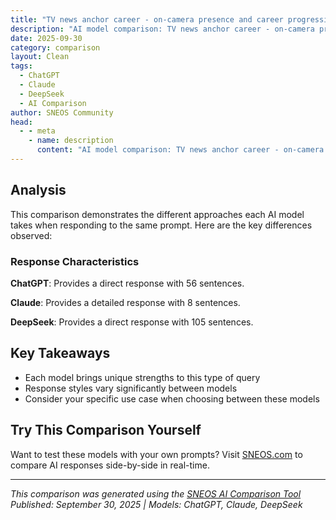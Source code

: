 ```yaml
---
title: "TV news anchor career - on-camera presence and career progression"
description: "AI model comparison: TV news anchor career - on-camera presence and career progression..."
date: 2025-09-30
category: comparison
layout: Clean
tags:
  - ChatGPT
  - Claude
  - DeepSeek
  - AI Comparison
author: SNEOS Community
head:
  - - meta
    - name: description
      content: "AI model comparison: TV news anchor career - on-camera presence and career progression..."
---
```


<ChatComparison
  title="TV news anchor career - on-camera presence and career progression"
  prompt="TV news anchor career - on-camera presence and career progression"
  :responses='{"ChatGPT": "Certainly! Here\u2019s an overview of building a career as a TV news anchor, focusing on on-camera presence and career progression:\n\n### On-Camera Presence for TV News Anchors\n1. **Appearance and Presentation**\n - Dress professionally and appropriately for the station\u2019s style.\n - Maintain good grooming and a neat appearance.\n - Use makeup subtly to enhance features on camera (if applicable).\n\n2. **Voice and Speech**\n - Speak clearly, with good enunciation and a pleasant tone.\n - Vary pitch and pace to avoid monotony.\n - Practice breathing techniques to maintain steady voice control.\n\n3. **Body Language and Facial Expressions**\n - Maintain good posture \u2014 sit or stand upright.\n - Use natural hand gestures without overdoing them.\n - Keep facial expressions engaging but neutral, appropriate to the news being delivered.\n - Maintain eye contact with the camera lens to connect with the audience.\n\n4. **Confidence and Poise**\n - Prepare thoroughly to reduce on-air nervousness.\n - Practice reading scripts smoothly to appear natural.\n - Handle breaking news or errors calmly and professionally.\n\n5. **Technical Skills**\n - Get comfortable reading from a teleprompter.\n - Be able to improvise or ad-lib when necessary.\n - Understand camera angles and studio setup.\n\n6. **Engagement and Connection**\n - Develop a relatable and trustworthy persona.\n - Be empathetic when reporting sensitive stories.\n\n### Career Progression for TV News Anchors\n\n1. **Education and Early Training**\n - Obtain a degree in journalism, communications, or related field.\n - Gain experience through internships at TV stations or local news outlets.\n - Develop strong writing, reporting, and editing skills.\n\n2. **Entry-Level Positions**\n - Start as a reporter, news writer, or production assistant.\n - Often work in smaller markets to build experience.\n - Develop on-camera skills through field reporting and occasional anchoring.\n\n3. **Advancing to Anchor Roles**\n - Move into weekend or morning anchor positions initially.\n - Build a reputation for reliability, clarity, and engaging presence.\n - Receive mentorship from senior anchors and producers.\n\n4. **Mid-Level Anchoring**\n - Anchor more prominent time slots such as evening news.\n - Cover significant stories and conduct interviews.\n - Expand skill set by contributing to station promotions or special segments.\n\n5. **Senior/Lead Anchor Positions**\n - Become the face of the station.\n - Influence editorial choices and mentor junior staff.\n - Possibly move to larger markets or national networks.\n\n6. **Specialization or Diversification**\n - Some anchors specialize in particular types of news (e.g., politics, sports).\n - Others may move into related roles like news director, correspondent, or media consultant.\n\n7. **Continuous Improvement**\n - Attend workshops and training for media skills.\n - Stay updated on journalism ethics and industry changes.\n - Cultivate a strong personal brand through social media and public appearances.\n\n---\n\nIf you want, I can also suggest specific exercises or resources to improve your on-camera skills or detail how to break into the industry step-by-step. Would you like that?", "Claude": "# TV News Anchor Career Guide\n\n## On-Camera Presence Essentials\n\n### **Physical Presentation**\n- **Professional appearance**: Well-groomed, appropriate attire for your market/time slot\n- **Posture and body language**: Confident, open stance; avoid fidgeting\n- **Eye contact**: Look directly into the camera lens, not the monitor\n- **Facial expressions**: Natural, appropriate to story content\n- **Voice and diction**: Clear articulation, proper pace, varied inflection\n\n### **Communication Skills**\n- **Conversational delivery**: Sound natural, not overly formal\n- **Teleprompter proficiency**: Smooth reading while maintaining eye contact\n- **Ad-libbing ability**: Handle breaking news, technical difficulties gracefully\n- **Interview skills**: Active listening, follow-up questions, managing time\n- **Storytelling**: Engage viewers with compelling narrative techniques\n\n### **Technical Competencies**\n- **Studio operations**: Understanding of cameras, lighting, audio equipment\n- **News judgment**: Ability to prioritize stories and understand audience needs\n- **Social media savvy**: Engaging with viewers across platforms\n- **Live reporting**: Composure under pressure, real-time problem solving\n\n## Career Progression Path\n\n### **Entry Level (Markets 100\u002B)**\n- **Reporter/Weekend Anchor**\n- **Salary range**: $25,000-$45,000\n- **Focus**: Building reel, learning fundamentals, covering diverse beats\n\n### **Small to Medium Markets (51-100)**\n- **Main Anchor positions**\n- **Salary range**: $45,000-$85,000\n- **Responsibilities**: Anchoring multiple shows, community involvement\n\n### **Medium to Large Markets (26-50)**\n- **Primary Anchor roles**\n- **Salary range**: $85,000-$200,000\n- **Requirements**: Proven track record, strong ratings performance\n\n### **Major Markets (Top 25)**\n- **Lead Anchor positions**\n- **Salary range**: $200,000-$1M\u002B\n- **Expectations**: Market leadership, significant experience, brand recognition\n\n### **Network/National Level**\n- **Correspondent/Anchor roles**\n- **Salary range**: $500,000-$5M\u002B\n- **Requirements**: Exceptional skills, market success, unique expertise\n\n## Building Your Career\n\n### **Education \u0026 Training**\n- Journalism/Communications degree (often required)\n- Broadcast journalism internships\n- Media training workshops\n- Voice coaching\n- Continuing education in specialized areas\n\n### **Essential Steps**\n1. **Start small**: Accept entry-level positions in smaller markets\n2. **Build relationships**: Network with industry professionals\n3. **Develop expertise**: Specialize in particular subjects (politics, weather, sports)\n4. **Create strong demo reel**: Showcase your best on-air work\n5. **Stay flexible**: Be willing to relocate for better opportunities\n6. **Maintain professionalism**: Reputation is crucial in this industry\n\n### **Modern Considerations**\n- **Digital skills**: Video editing, social media management\n- **Multimedia journalism**: Ability to work across platforms\n- **Breaking news adaptability**: Comfort with changing news landscape\n- **Audience engagement**: Building personal brand and viewer loyalty\n\n**Success Timeline**: Most anchors spend 3-5 years in smaller markets before moving up, with major market positions typically requiring 10\u002B years of experience.\n\nWould you like me to elaborate on any specific aspect of the anchor career path?", "DeepSeek": "Of course. This is an excellent and complex topic. A TV news anchor\u0027s career is built on a unique combination of skill, strategy, and resilience. Let\u0027s break it down into two core parts: the art of the on-camera presence and the strategic path of career progression.\n\n---\n\n### Part 1: The Art of On-Camera Presence\n\nOn-camera presence is more than just reading words from a teleprompter. It\u0027s the ability to build trust, convey authority, and connect with thousands of viewers through a lens. It\u0027s a learned skill comprised of several key elements.\n\n#### 1. Authenticity and Trustworthiness\nThis is the foundation. Viewers invite you into their homes; they need to feel they can trust you.\n* **Be Yourself (Polished):** Don\u0027t put on a \u0022news voice.\u0022 Use your natural voice, but with clear diction and appropriate pacing. Let your genuine curiosity and concern show when covering serious stories.\n* **Eye Contact:** Look directly into the camera lens. This creates the illusion of eye contact with the viewer, fostering a personal connection. Avoid shifting your eyes around the studio.\n* **Integrity:** Your credibility is your currency. Any factual error or perceived bias can shatter trust instantly.\n\n#### 2. Vocal Delivery and Command\nHow you sound is as important as what you say.\n* **Pacing and Pausing:** Don\u0027t race. Use pauses for emphasis, to allow information to sink in, or to transition between stories. A well-timed pause can be powerful.\n* **Tone and Inflection:** Match your tone to the story. A light feature should sound different from a breaking news tragedy. Avoid a flat, monotonous delivery or a repetitive, singsong cadence.\n* **Articulation:** Pronounce words clearly. Mumbling or slurring words undermines your authority.\n\n#### 3. Non-Verbal Communication\nYour body language speaks volumes before you even say a word.\n* **Posture:** Sit or stand tall. A slouched posture conveys a lack of confidence or energy.\n* **Facial Expressions:** Your face should reflect the content. A smile for a happy story, a look of concern for a serious one. Avoid a permanent, unnatural \u0022TV smile.\u0022\n* **Gestures:** Use natural, controlled hand gestures to emphasize points. Avoid fidgeting, touching your face, or excessive, distracting movements.\n\n#### 4. Mastery of the Teleprompter and Ad-Libbing\n* **Teleprompter Skill:** You should be able to read the prompter while making it sound like a natural conversation. The goal is for the viewer to forget you\u0027re reading.\n* **The Art of the Ad-Lib:** Breaking news happens, technology fails. Your ability to speak coherently and authoritatively without a script is crucial. This is where deep knowledge of the story and quick thinking come in.\n\n#### 5. Emotional Control and Composure\nYou will report on tragic and disturbing events. The key is to be respectful and serious without becoming emotionally overwhelmed. Conversely, you must be able to \u0022turn on\u0022 the energy and warmth for a morning show, even on a bad day.\n\n---\n\n### Part 2: Career Progression\n\nA news anchor\u0027s career is a marathon, not a sprint. It typically follows a well-defined path, moving from smaller markets to larger ones.\n\n#### The Traditional Ladder:\n\n**1. The Foundation: Education and Internships**\n* **Education:** A bachelor\u0027s degree in Journalism, Communications, or Broadcast Journalism is standard. A degree in a specific field like Political Science or English can also be beneficial.\n* **Internships:** This is non-negotiable. Intern at local TV stations, radio stations, or online news outlets. The goal is to build your reel (a demo of your on-camera work) and make connections.\n\n**2. Entry-Level: Multimedia Journalist (MMJ) / Reporter**\n* **Role:** You are a one-person band. You find stories, shoot video, write scripts, edit packages, and go live on camera.\n* **Goal:** Learn everything. Build a strong reel showcasing your best live shots and storytelling. This is where you develop thick skin and a strong work ethic. Typically in **Markets 150\u002B** (small to medium-sized cities).\n\n**3. The First Step Up: Anchor/Reporter or Dayside Anchor**\n* **Role:** You may get a weekend anchor shift while still reporting during the week. Or, you might become the primary anchor for the morning or noon newscasts.\n* **Goal:** Prove you can handle the anchor chair\u2014managing the flow of the show, tossing to reporters, and ad-libbing during breaks. You\u0027re building your anchoring reel.\n\n**4. Mid-Career: Main Evening Anchor in a Mid-Size Market**\n* **Role:** You are the face of the station\u0027s flagship newscast (e.g., 6 PM and 11 PM). This comes with greater visibility, responsibility, and pay. Typically in **Markets 50-100**.\n* **Goal:** Establish yourself as a community leader. Become involved in the city, build a loyal audience, and consistently deliver high-quality newscasts.\n\n**5. The Big Leagues: Anchor in a Major Market / National News**\n* **Role:** Anchoring in a top-20 market (e.g., Boston, Atlanta, Seattle) or a top-5 market (New York, Los Angeles, Chicago). The pressure, competition, and scrutiny are intense, but so are the rewards.\n* **Path to National:** The ultimate goal for many. This can happen by being a standout correspondent for a network (e.g., covering the White House, serving as a foreign correspondent) and then being promoted to a weekend anchor slot on a network news broadcast, or by being a superstar in a major market who gets recruited.\n\n---\n\n### Key Factors for Successful Progression\n\n* **Your Reel is Your Resume:** It must be constantly updated with your best work. Quality over quantity. Show range: a hard news live shot, a compelling feature story, and solid anchor desk work.\n* **Agent:** Once you reach a certain level (usually a top 75-100 market), you will likely get an agent. They negotiate contracts, find opportunities, and guide your career strategy.\n* **Versatility:** The ability to report, produce, and host special programs makes you more valuable. Digital skills (creating content for web/social media) are now essential.\n* **Networking:** Stay in touch with colleagues, news directors, and agents. The news business is surprisingly small.\n* **Market Size:** The Nielsen Designated Market Area (DMA) ranking is the industry standard. Moving from market #150 to #75 is a bigger jump than from #75 to #60. The climb gets steeper and more competitive at the top.\n* **Longevity and Reinvention:** The media landscape is changing. Successful anchors often branch into hosting, podcasting, writing books, or becoming station \u0022Managing Editors\u0022 to ensure their long-term relevance.\n\n### The Modern Realities\n\n* **The Line is Blurring:** Anchors are now expected to be active on social media, write web articles, and engage with the audience directly.\n* **The Path is Less Linear:** With the rise of digital media, some anchors build a following on platforms like YouTube or LinkedIn before transitioning to traditional TV.\n* **Pressure and Scrutiny:** You are a public figure. Your personal life, social media posts, and even your appearance will be subject to public comment and criticism.\n\nIn summary, a TV news anchor\u0027s career is a demanding but rewarding journey. It requires a unique blend of performance skill and journalistic integrity, combined with a strategic, patient climb through the ranks. The best anchors make it look effortless, but that effortlessness is the product of years of hard work and dedication."}' 
  published-date="17:15"
/>

## Analysis

This comparison demonstrates the different approaches each AI model takes when responding to the same prompt. Here are the key differences observed:

### Response Characteristics

**ChatGPT**: Provides a direct response with 56 sentences. 

**Claude**: Provides a detailed response with 8 sentences. 

**DeepSeek**: Provides a direct response with 105 sentences. 

## Key Takeaways

- Each model brings unique strengths to this type of query
- Response styles vary significantly between models
- Consider your specific use case when choosing between these models

## Try This Comparison Yourself

Want to test these models with your own prompts? Visit [SNEOS.com](https://sneos.com) to compare AI responses side-by-side in real-time.

---

*This comparison was generated using the [SNEOS AI Comparison Tool](https://sneos.com)*
*Published: September 30, 2025 | Models: ChatGPT, Claude, DeepSeek*
